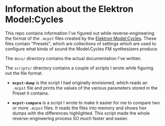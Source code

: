 # Information about the Elektron Model:Cycles

This repo contains information I've figured out while reverse-engineering the format of the `.mcpst` files created by the [Elektron Model:Cycles](https://www.elektron.se/products/modelcycles/). These files contain "Presets", which are collections of settings which are used to configure what kinds of sound the Model:Cycles FM synthesizers produce.

The `docs/` directory contains the actual documentation I've written.

The `scripts/` directory contains a couple of scripts I wrote while figuring out the file format.

* **`mcpst-dump`** is the script I had originally envisioned, which reads an `.mcpst` file and prints the values of the various parameters stored in the Preset it contains.

* **`mcpst-compare`** is a script I wrote to make it easier for me to compare two or more `.mcpst` files. It reads the files into memory and shows hex dumps with the differences highlighted. This script made the whole reverse-engineering process SO much faster and easier.
